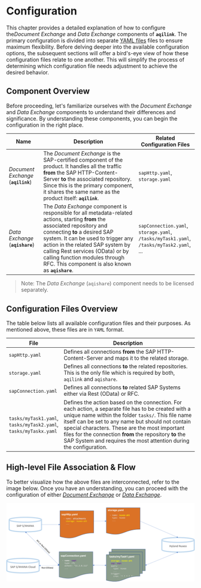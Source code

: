 # Configuration
This chapter provides a detailed explanation of how to configure the*Document Exchange* and *Data Exchange* components of **`aqilink`**. The primary configuration is divided into separate [YAML files](https://yaml.org) files to ensure maximum flexibility. Before delving deeper into the available configuration options, the subsequent sections will offer a bird's-eye view of how these configuration files relate to one another. This will simplify the process of determining which configuration file needs adjustment to achieve the desired behavior.

## Component Overview <!-- {docsify-ignore} -->
Before proceeding, let's familiarize ourselves with the *Document Exchange* and *Data Exchange* components to understand their differences and significance. By understanding these components, you can begin the configuration in the right place.

| Name      | Description | Related Configuration Files
| ----------- | ----------- |----------- |
| *Document Exchange* (**``aqilink``**) | The *Document Exchange* is the SAP-certified component of the product. It handles all the traffic **from** the SAP HTTP-Content-Server **to** the associated repository. Since this is the primary component, it shares the same name as the product itself: **`aqilink`**.  | ``sapHttp.yaml``,<br/>``storage.yaml`` |
| *Data Exchange* (**``aqishare``**) | The *Data Exchange* component is responsible for all metadata-related actions, starting **from** the associated repository and connecting **to** a desired SAP system. It can be used to trigger any action in the related SAP system by calling Rest services (OData) or by calling function modules through RFC. This component is also known as **`aqishare`**.   | ``sapConnection.yaml``, <br/> ``storage.yaml``, <br/> ``/tasks/myTask1.yaml``, <br/> ``/tasks/myTask2.yaml``, <br/> ... |

> Note: The *Data Exchange* (``aqishare``) component needs to be licensed separately.

## Configuration Files Overview <!-- {docsify-ignore} -->
The table below lists all available configuration files and their purposes. As mentioned above, these files are in `YAML` format.

| File      | Description |
| ----------- | ----------- |
| ``sapHttp.yaml`` | Defines all connections **from** the SAP HTTP-Content-Server and maps it to the related storage. |
| ``storage.yaml`` | Defines all connections **to** the related repositories. This is the only file which is required by both, `aqilink` and `aqishare`.  |
| ``sapConnection.yaml`` | Defines all connections **to** related SAP Systems either via Rest (OData) or RFC.  |
| ``tasks/myTask1.yaml``, <br/>``tasks/myTask2.yaml``, <br/> ``tasks/myTaskx.yaml`` | Defines the action based on the connection. For each action, a separate file has to be created with a unique name within the folder ``tasks/``. This file name itself can be set to any name but should not contain special characters. These are the most important files for the connection **from** the repository **to** the SAP System and requires the most attention during the configuration. <br> |

## High-level File Association & Flow <!-- {docsify-ignore} -->
To better visualize how the above files are interconnected, refer to the image below. Once you have an understanding, you can proceed with the configuration of either [*Document Exchange*](/configuration/aqilink/) or [*Data Exchange*](/configuration/aqishare/).

![File Association](../_media/aqilink_high-level-architecture-files.png)